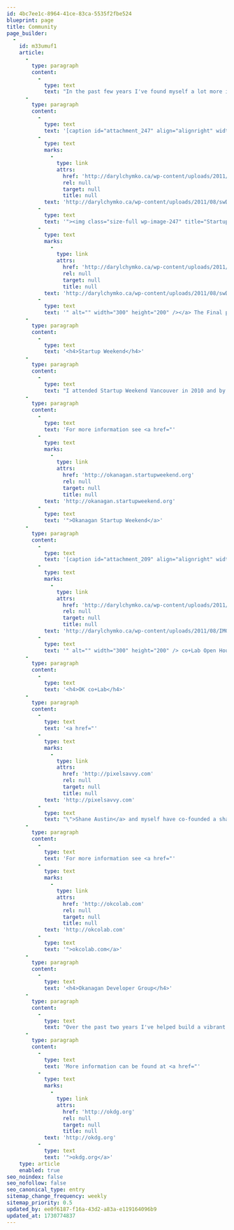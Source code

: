 ```yaml
---
id: 4bc7ee1c-8964-41ce-83ca-5535f2fbe524
blueprint: page
title: Community
page_builder:
  -
    id: m33umuf1
    article:
      -
        type: paragraph
        content:
          -
            type: text
            text: "In the past few years I've found myself a lot more interested in the 'community' aspects of the technology field. I've\_recently had the\_pleasure\_to be involved in two great local technology projects."
      -
        type: paragraph
        content:
          -
            type: text
            text: '[caption id="attachment_247" align="alignright" width="300"]<a href="'
          -
            type: text
            marks:
              -
                type: link
                attrs:
                  href: 'http://darylchymko.ca/wp-content/uploads/2011/08/swDaryl.jpg'
                  rel: null
                  target: null
                  title: null
            text: 'http://darylchymko.ca/wp-content/uploads/2011/08/swDaryl.jpg'
          -
            type: text
            text: '"><img class="size-full wp-image-247" title="Startup Weekend" src="'
          -
            type: text
            marks:
              -
                type: link
                attrs:
                  href: 'http://darylchymko.ca/wp-content/uploads/2011/08/swDaryl.jpg'
                  rel: null
                  target: null
                  title: null
            text: 'http://darylchymko.ca/wp-content/uploads/2011/08/swDaryl.jpg'
          -
            type: text
            text: '" alt="" width="300" height="200" /></a> The Final presentations at Startup Weekend[/caption]'
      -
        type: paragraph
        content:
          -
            type: text
            text: '<h4>Startup Weekend</h4>'
      -
        type: paragraph
        content:
          -
            type: text
            text: "I attended Startup Weekend Vancouver in 2010 and by the time the event was over, I had decided it was something I wanted to bring to the Okanagan. During the following summer, I formed an organizing\_committee\_and nine months later we held the very first\_Startup Weekend Okanagan. The event saw 65\_participants\_form into 10 teams that came out with a variety of amazing web apps and mobile solutions. The reaction from the community was extremely positive and we're already organizing a follow-up event."
      -
        type: paragraph
        content:
          -
            type: text
            text: 'For more information see <a href="'
          -
            type: text
            marks:
              -
                type: link
                attrs:
                  href: 'http://okanagan.startupweekend.org'
                  rel: null
                  target: null
                  title: null
            text: 'http://okanagan.startupweekend.org'
          -
            type: text
            text: '">Okanagan Startup Weekend</a>'
      -
        type: paragraph
        content:
          -
            type: text
            text: '[caption id="attachment_209" align="alignright" width="300"]<img class="size-medium wp-image-209" title="co+Lab Open House" src="'
          -
            type: text
            marks:
              -
                type: link
                attrs:
                  href: 'http://darylchymko.ca/wp-content/uploads/2011/08/IMG_0706-300x200.jpg'
                  rel: null
                  target: null
                  title: null
            text: 'http://darylchymko.ca/wp-content/uploads/2011/08/IMG_0706-300x200.jpg'
          -
            type: text
            text: '" alt="" width="300" height="200" /> co+Lab Open House[/caption]'
      -
        type: paragraph
        content:
          -
            type: text
            text: '<h4>OK co+Lab</h4>'
      -
        type: paragraph
        content:
          -
            type: text
            text: '<a href="'
          -
            type: text
            marks:
              -
                type: link
                attrs:
                  href: 'http://pixelsavvy.com'
                  rel: null
                  target: null
                  title: null
            text: 'http://pixelsavvy.com'
          -
            type: text
            text: "\">Shane Austin</a> and myself have co-founded a shared work space for creative types in the technology and media fields. \_What started of as a small ambition to have 3 or 4 freelancers share an office quickly grew into a much larger ambition. The co+Lab officially opened it doors in September 2011 and is currently at 10 members with another 2 spaces to be added in January 2012. The benefits of being around other like-minded individuals have become apparent and several new ventures have already been formed between members."
      -
        type: paragraph
        content:
          -
            type: text
            text: 'For more information see <a href="'
          -
            type: text
            marks:
              -
                type: link
                attrs:
                  href: 'http://okcolab.com'
                  rel: null
                  target: null
                  title: null
            text: 'http://okcolab.com'
          -
            type: text
            text: '">okcolab.com</a>'
      -
        type: paragraph
        content:
          -
            type: text
            text: '<h4>Okanagan Developer Group</h4>'
      -
        type: paragraph
        content:
          -
            type: text
            text: "Over the past two years I've helped build a vibrant local developer community with 250+ members. We've held ten events over the past year and my\_involvement\_has been gathering presenters and obtaining sponsorships. \_I've also given talks at 3 events on topics such as PHP, Near Field Communications and “How to be an awesome freelancer”."
      -
        type: paragraph
        content:
          -
            type: text
            text: 'More information can be found at <a href="'
          -
            type: text
            marks:
              -
                type: link
                attrs:
                  href: 'http://okdg.org'
                  rel: null
                  target: null
                  title: null
            text: 'http://okdg.org'
          -
            type: text
            text: '">okdg.org</a>'
    type: article
    enabled: true
seo_noindex: false
seo_nofollow: false
seo_canonical_type: entry
sitemap_change_frequency: weekly
sitemap_priority: 0.5
updated_by: ee0f6187-f16a-43d2-a83a-e119164096b9
updated_at: 1730774837
---
```

